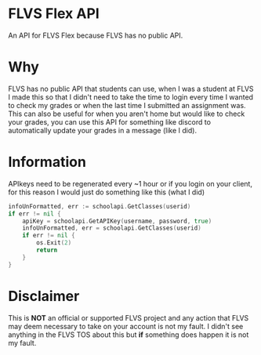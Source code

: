 # FLVS Flex API
 An API for FLVS Flex because FLVS has no public API.

# Why
FLVS has no public API that students can use, when I was a student at FLVS I made this so that I didn't need to take the time to login every time I wanted to check my grades or when the last time I submitted an assignment was.\
This can also be useful for when you aren't home but would like to check your grades, you can use this API for something like discord to automatically update your grades in a message (like I did).

# Information
APIkeys need to be regenerated every ~1 hour or if you login on your client, for this reason I would just do something like this (what I did)
```go
infoUnFormatted, err := schoolapi.GetClasses(userid)
if err != nil {
	apiKey = schoolapi.GetAPIKey(username, password, true)
	infoUnFormatted, err = schoolapi.GetClasses(userid)
	if err != nil {
		os.Exit(2)
		return
	}
}
```

# Disclaimer
This is **NOT** an official or supported FLVS project and any action that FLVS may deem necessary to take on your account is not my fault. I didn't see anything in the FLVS TOS about this but **if** something does happen it is not my fault.
